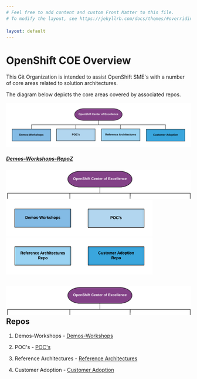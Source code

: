 ```yaml
---
# Feel free to add content and custom Front Matter to this file.
# To modify the layout, see https://jekyllrb.com/docs/themes/#overriding-theme-defaults

layout: default
---
```


OpenShift COE Overview
====================================
This Git Organization is intended to assist OpenShift SME's with a number of core areas related to solution architectures.

The diagram below depicts the core areas covered by associated repos.

   ![OpenShift Center of Excellence Project Overview](docs/images/header-overview.png?raw=true "OpenShift Center of Excellence Project Overview")  
   ##### [Demos-Workshops-RepoZ](https://github.com/ocp-coe/demos-workshops/)  

   <a href="https://github.com/ocp-coe/overview" target="_blank"><img src="docs/images/light-overview.png" alt="Overview" width="900"></a>
   <a href="https://github.com/ocp-coe/demos-workshops" target="_blank"><img src="docs/images/demo-workshop.png" alt="Demo Workshopts" width="200" height="100" border="0"></a><a href="https://github.com/ocp-coe/pocs" target="_blank"><img src="docs/images/poc.png" alt="Proof of Concepts" width="200" height="100" border="0"></a><a href="https://github.com/ocp-coe/reference-architectures" target="_blank"><img src="docs/images/ref-arch-repo.png" alt="Reference Architectures Repo" width="200" height="100" border="0"></a><a href="https://github.com/ocp-coe/customer-adoption" target="_blank"><img src="docs/images/customer-adoption.png" alt="Customer Adoption Repo" width="200" height="100" border="0"></a>  


   <a href="https://github.com/ocp-coe/overview" target="_blank"><img src="docs/images/light-overview.png" alt="Overview"></a>
Repos
--------

1. Demos-Workshops - [Demos-Workshops](https://github.com/ocp-coe/demos-workshops/)

2. POC's - [POC's](https://github.com/ocp-coe/pocs/)

3. Reference Architectures - [Reference Architectures](https://github.com/ocp-coe/reference-architectures/)

4. Customer Adoption - [Customer Adoption](https://github.com/ocp-coe/customer-adoption/)
